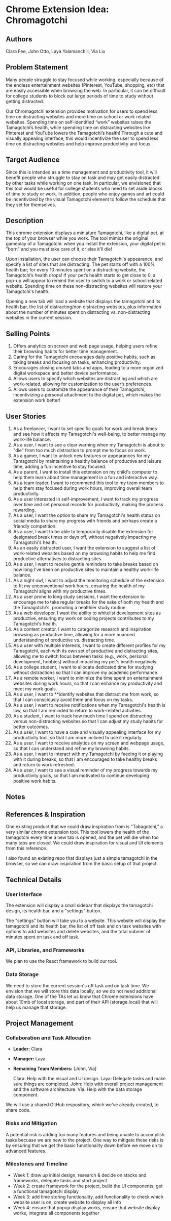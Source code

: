 # Chrome Extension Idea: Chromagotchi

## Authors

Clara Fee, John Otto, Laya Yalamanchili, Via Liu 

## Problem Statement

Many people struggle to stay focused while working, especially because of the endless entertainment websites (Pinterest, YouTube, shopping, etc) that are easily accessible when browsing the web. In particular, it can be difficult for college students to block out large periods of time to study without getting distracted.

Our Chromagotchi extension provides motivation for users to spend less time on distracting websites and more time on school or work related websites. Spending time on self-identified “work” websites raises the Tamagotchi’s health, while spending time on distracting websites like Pinterest and YouTube lowers the Tamagotchi’s health! Through a cute and visually appealing interface, this would incentivize the user to spend less time on distracting websites and help improve productivity and focus. 

## Target Audience

Since this is intended as a time management and productivity tool, it will benefit people who struggle to stay on task and may get easily distracted by other tasks while working on one task. In particular, we envisioned that this tool would be useful for college students who need to set aside blocks of time to study or work. In addition, people who enjoy games and art could be incentivized by the visual Tamagotchi element to follow the schedule that they set for themselves. 

## Description

This chrome extension displays a miniature Tamagotchi, like a digital pet, at the top of your browser while you work. The tool mimics the original gameplay of a Tamagotchi: when you install the extension, your digital pet is "born" and you must take care of it, or else it’ll die! 

Upon installation, the user can choose their Tamagotchi's appearance, and specify a list of sites that are distracting. The pet starts off with a 100% health bar; for every 10 minutes spent on a distracting website, the Tamagotchi’s health drops! If your pet’s health starts to get close to 0, a pop-up will appear to remind the user to switch to a work or school related website. Spending time on these non-distracting websites will restore your Tamagotchi's health.

Opening a new tab will load a website that displays the tamagotchi and its health bar, the list of distracting/non distracting websites, plus information about the number of minutes spent on distracting vs. non-distracting websites in the current session. 

## Selling Points

1. Offers analytics on screen and web page usage, helping users refine their browsing habits for better time management.
2. Caring for the Tamagotchi encourages daily positive habits, such as taking breaks and focusing on tasks, enhancing productivity.
3. Encourages closing unused tabs and apps, leading to a more organized digital workspace and better device performance.
4. Allows users to specify which websites are distracting and which are work-related, allowing for customization to the user’s preferences.
5. Allows users to customize the appearance of their Tamagotchi, incentivizing a personal attachment to the digital pet, which makes the extension work better! 

## User Stories
1. As a freelancer, I want to set specific goals for work and break times and see how it affects my Tamagotchi's well-being, to better manage my work-life balance.
2. As a user, I want to see a clear warning when my Tamagotchi is about to "die" from too much distraction to prompt me to focus on work.
3. As a gamer, I want to unlock new features or appearances for my Tamagotchi by maintaining a healthy balance of productive and leisure time, adding a fun incentive to stay focused.
4. As a parent, I want to install this extension on my child's computer to help them learn about time management in a fun and interactive way.
5. As a team leader, I want to recommend this tool to my team members to help them stay focused during work hours, improving overall team productivity.
6. As a user interested in self-improvement, I want to track my progress over time and set personal records for productivity, making the process rewarding.
7. As a user, I want the option to share my Tamagotchi's health status on social media to share my progress with friends and perhaps create a friendly competition.
8. As a user, I want to be able to temporarily disable the extension for designated break times or days off, without negatively impacting my Tamagotchi's health.
9. As an easily distracted user, I want the extension to suggest a list of work-related websites based on my browsing habits to help me find productive alternatives to distracting sites.
10. As a user, I want to receive gentle reminders to take breaks based on how long I've been on productive sites to maintain a healthy work-life balance.
11. As a night owl, I want to adjust the monitoring schedule of the extension to fit my unconventional work hours, ensuring the health of my Tamagotchi aligns with my productive times.
12. As a user prone to long study sessions, I want the extension to encourage me to take regular breaks for the sake of both my health and the Tamagotchi's, promoting a healthier study routine.
13. As a web developer, I want the ability to whitelist development sites as productive, ensuring my work on coding projects contributes to my Tamagotchi's health.
14. As a content creator, I want to categorize research and inspiration browsing as productive time, allowing for a more nuanced understanding of productive vs. distracting time. 
15. As a user with multiple interests, I want to create different profiles for my Tamagotchi, each with its own set of productive and distracting sites, allowing me to switch focus between tasks (e.g., work, personal development, hobbies) without impacting my pet's health negatively. 
16. As a college student, I want to allocate dedicated time for studying without distractions so that I can improve my academic performance. 
17. As a remote worker, I want to minimize the time spent on entertainment websites during work hours, so that I can enhance my productivity and meet my work goals. 
18. As a user, I want to **identify websites that distract me from work, so that I can consciously avoid them and focus on my tasks. 
19. As a user, I want to receive notifications when my Tamagotchi's health is low, so that I am reminded to return to work-related activities. 
20. As a student, I want to track how much time I spend on distracting versus non-distracting websites so that I can adjust my study habits for better outcomes.  
21. As a user, I want to have a cute and visually appealing interface for my productivity tool, so that I am more inclined to use it regularly.  
22. As a user, I want to receive analytics on my screen and webpage usage, so that I can understand and refine my browsing habits. 
23. As a user, I want to interact with my Tamagotchi by feeding it or playing with it during breaks, so that I am encouraged to take healthy breaks and return to work refreshed. 
24. As a user, I want to see a visual reminder of my progress towards my productivity goals, so that I am motivated to continue developing positive work habits. 

## Notes

## References & Inspiration 
One existing product that we could draw inspiration from is "Tabagotchi," a very similar chrome extension tool. This tool lowers the health of the tamagotchi every time a new tab is opened, and the pet will die when too many tabs are closed. We could draw inspiration for visual and UI elements from this reference. 

I also found an existing repo that displays just a simple tamagotchi in the browser, so we can draw inspiration from the basic setup of that project.

## Technical Details

### User Interface

The extension will display a small sidebar that displays the tamagotchi design, its health bar, and a "settings" button.

The "settings" button will take you to a website. This website will display the tamagotchi and its health bar, the list of off task and on task websites with options to add websites and delete websites, and the total nubmer of minutes spent on task and off task. 

### API, Libraries, and Frameworks

We plan to use the React framework to build our tool. 

### Data Storage

We need to store the current session's off task and on task time. We envision that we will store this data locally, so we do not need additional data storage. One of the TAs let us know that Chrome extensions have about 10mb of local storage, and part of their API (storage.local) that will help us manage that storage.

## Project Management

### Collaboration and Task Allocation

- **Leader:** Clara
- **Manager:** Laya
- **Remaining Team Members:** [John, Via]

  Clara: Help with the visual and UI design. 
  Laya: Delegate tasks and make sure things are completed. 
  John:  Help with overall project management and the software architecture. 
  Via: Help with the data storage component. 

We will use a shared GitHub respository, which we've already created, to share code.

### Risks and Mitigation

A potential risk is adding too many features and being unable to accomplish tasks becuase we are new to the project. One way to mitigate these risks is by ensuring that we get the basic functionality down before we move on to advanced features.

### Milestones and Timeline

- Week 1: draw up initial design, research & decide on stacks and frameworks, delegate tasks and start project
- Week 2: create framework for the project, build the UI components, get a functional tamagotchi display
- Week 3: add time storing functionality, add functionality to check which website user is on, create website to display all info
- Week 4: ensure that popup display works, ensure that website display works, integrate all components together
